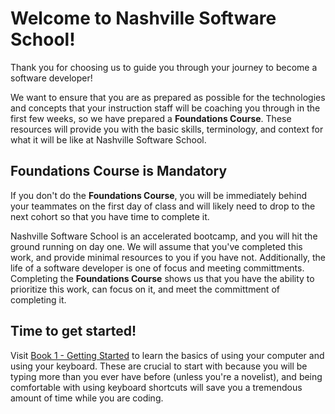 # Welcome to Nashville Software School!


Thank you for choosing us to guide you through your journey to become a software developer!

We want to ensure that you are as prepared as possible for the technologies and concepts that your instruction staff will be coaching you through in the first few weeks, so we have prepared a **Foundations Course**. These resources will provide you with the basic skills, terminology, and context for what it will be like at Nashville Software School.

## Foundations Course is Mandatory

If you don't do the **Foundations Course**, you will be immediately behind your teammates on the first day of class and will likely need to drop to the next cohort so that you have time to complete it.

Nashville Software School is an accelerated bootcamp, and you will hit the ground running on day one. We will assume that you've completed this work, and provide minimal resources to you if you have not. Additionally, the life of a software developer is one of focus and meeting committments. Completing the **Foundations Course** shows us that you have the ability to prioritize this work, can focus on it, and meet the committment of completing it.

## Time to get started!

Visit [Book 1 - Getting Started](./book-1-your-computer/README.md) to learn the basics of using your computer and using your keyboard. These are crucial to start with because you will be typing more than you ever have before (unless you're a novelist), and being comfortable with using keyboard shortcuts will save you a tremendous amount of time while you are coding.
